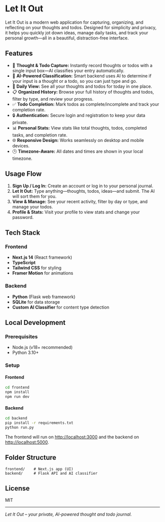 # Let It Out

Let It Out is a modern web application for capturing, organizing, and reflecting on your thoughts and todos. Designed for simplicity and privacy, it helps you quickly jot down ideas, manage daily tasks, and track your personal growth—all in a beautiful, distraction-free interface.

## Features

- 🧠 **Thought & Todo Capture:** Instantly record thoughts or todos with a single input box—AI classifies your entry automatically.
- 🤖 **AI-Powered Classification:** Smart backend uses AI to determine if your input is a thought or a todo, so you can just type and go.
- 📅 **Daily View:** See all your thoughts and todos for today in one place.
- 📋 **Organized History:** Browse your full history of thoughts and todos, filter by type, and review your progress.
- ✅ **Todo Completion:** Mark todos as complete/incomplete and track your completion rate.
- 🔒 **Authentication:** Secure login and registration to keep your data private.
- 📊 **Personal Stats:** View stats like total thoughts, todos, completed tasks, and completion rate.
- 🌐 **Responsive Design:** Works seamlessly on desktop and mobile devices.
- 🕒 **Timezone-Aware:** All dates and times are shown in your local timezone.

## Usage Flow

1. **Sign Up / Log In:** Create an account or log in to your personal journal.
2. **Let It Out:** Type anything—thoughts, todos, ideas—and submit. The AI will sort them for you.
3. **View & Manage:** See your recent activity, filter by day or type, and manage your todos.
4. **Profile & Stats:** Visit your profile to view stats and change your password.

## Tech Stack

### Frontend
- **Next.js 14** (React framework)
- **TypeScript**
- **Tailwind CSS** for styling
- **Framer Motion** for animations

### Backend
- **Python** (Flask web framework)
- **SQLite** for data storage
- **Custom AI Classifier** for content type detection

## Local Development

### Prerequisites
- Node.js (v18+ recommended)
- Python 3.10+

### Setup

#### Frontend
```bash
cd frontend
npm install
npm run dev
```

#### Backend
```bash
cd backend
pip install -r requirements.txt
python run.py
```

The frontend will run on [http://localhost:3000](http://localhost:3000) and the backend on [http://localhost:5000](http://localhost:5000).

## Folder Structure

```
frontend/    # Next.js app (UI)
backend/     # Flask API and AI classifier
```

## License

MIT

---

*Let It Out – your private, AI-powered thought and todo journal.*
